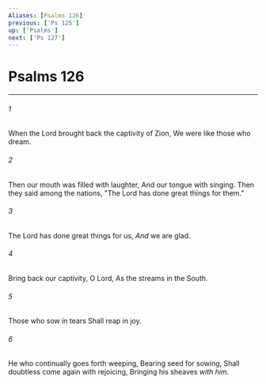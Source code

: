 ```yaml
---
Aliases: [Psalms 126]
previous: ['Ps 125']
up: ['Psalms']
next: ['Ps 127']
---
```

# Psalms 126

***


###### 1 
When the Lord brought back the captivity of Zion, We were like those who dream. 

###### 2 
Then our mouth was filled with laughter, And our tongue with singing. Then they said among the nations, "The Lord has done great things for them." 

###### 3 
The Lord has done great things for us, _And_ we are glad. 

###### 4 
Bring back our captivity, O Lord, As the streams in the South. 

###### 5 
Those who sow in tears Shall reap in joy. 

###### 6 
He who continually goes forth weeping, Bearing seed for sowing, Shall doubtless come again with rejoicing, Bringing his sheaves _with him._
